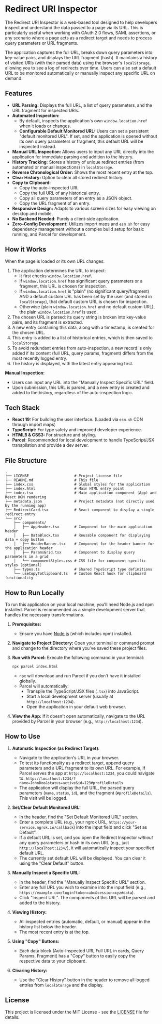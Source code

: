 
# Redirect URI Inspector

The Redirect URI Inspector is a web-based tool designed to help developers inspect and understand the data passed to a page via its URL. This is particularly useful when working with OAuth 2.0 flows, SAML assertions, or any scenario where a page acts as a redirect target and needs to process query parameters or URL fragments.

The application captures the full URL, breaks down query parameters into key-value pairs, and displays the URL fragment (hash). It maintains a history of visited URIs (with their parsed data) using the browser's `localStorage`, allowing you to see a log of redirects over time. Users can also set a default URL to be monitored automatically or manually inspect any specific URL on demand.

## Features

*   **URL Parsing:** Displays the full URL, a list of query parameters, and the URL fragment for inspected URIs.
*   **Automated Inspection:**
    *   By default, inspects the application's own `window.location.href` when it loads or changes.
    *   **Configurable Default Monitored URL:** Users can set a persistent "default monitored URL". If set, and the application is opened without its own query parameters or fragment, this default URL will be inspected instead.
*   **Manual URL Inspection:** Allows users to input any URL directly into the application for immediate parsing and addition to the history.
*   **History Tracking:** Stores a history of unique redirect entries (from automated or manual inspections) in `localStorage`.
*   **Reverse Chronological Order:** Shows the most recent entry at the top.
*   **Clear History:** Option to clear all stored redirect history.
*   **Copy to Clipboard:**
    *   Copy the auto-inspected URI.
    *   Copy the full URL of any historical entry.
    *   Copy all query parameters of an entry as a JSON object.
    *   Copy the URL fragment of an entry.
*   **Responsive Design:** Adapts to various screen sizes for easy viewing on desktop and mobile.
*   **No Backend Needed:** Purely a client-side application.
*   **Zero-Config Development:** Utilizes import maps and `esm.sh` for easy dependency management without a complex build setup for basic running, and Parcel for development.

## How it Works

When the page is loaded or its own URL changes:
1.  The application determines the URL to inspect:
    *   It first checks `window.location.href`.
    *   If `window.location.href` has significant query parameters or a fragment, this URL is chosen for inspection.
    *   If `window.location.href` is "plain" (no significant query/fragment) AND a default custom URL has been set by the user (and stored in `localStorage`), that default custom URL is chosen for inspection.
    *   Otherwise (plain `window.location.href` and no default custom URL), the plain `window.location.href` is used.
2.  The chosen URL is parsed: its query string is broken into key-value pairs, and its fragment is extracted.
3.  A new entry containing this data, along with a timestamp, is created for the chosen URL.
4.  This entry is added to a list of historical entries, which is then saved to `localStorage`.
5.  To avoid redundant entries from auto-inspection, a new record is only added if its content (full URL, query params, fragment) differs from the most recently logged entry.
6.  The history is displayed, with the latest entry appearing first.

**Manual Inspection:**
*   Users can input any URL into the "Manually Inspect Specific URL" field.
*   Upon submission, this URL is parsed, and a new entry is created and added to the history, regardless of the auto-inspection logic.

## Tech Stack

*   **React 19:** For building the user interface. (Loaded via `esm.sh` CDN through import maps)
*   **TypeScript:** For type safety and improved developer experience.
*   **HTML5 & CSS3:** For structure and styling.
*   **Parcel:** Recommended for local development to handle TypeScript/JSX transpilation and provide a dev server.

## File Structure

```
.
├── LICENSE                     # Project license file
├── README.md                   # This file
├── index.css                   # Global styles for the application
├── index.html                  # Main HTML entry point
├── index.tsx                   # Main application component (App) and React DOM rendering
├── metadata.json               # Project metadata (not directly used by the running app)
├── RedirectCard.tsx            # React component to display a single redirect entry
└── src/
    ├── components/
    │   ├── AppHeader.tsx       # Component for the main application header
    │   ├── DataBlock.tsx       # Reusable component for displaying data + copy button
    │   ├── HeaderBanner.tsx    # Component for the header banner for the application header
    │   ├── ParamsGrid.tsx      # Component to display query parameters in a grid
    │   └── componentStyles.css # CSS file for component-specific styles (optional)
    ├── types.ts                # Shared TypeScript type definitions
    └── useCopyToClipboard.ts   # Custom React hook for clipboard functionality
```

## How to Run Locally

To run this application on your local machine, you'll need Node.js and npm installed. Parcel is recommended as a simple development server that handles the necessary transformations.

1.  **Prerequisites:**
    *   Ensure you have [Node.js](https://nodejs.org/) (which includes npm) installed.

2.  **Navigate to Project Directory:**
    Open your terminal or command prompt and change to the directory where you've saved these project files.

3.  **Run with Parcel:**
    Execute the following command in your terminal:
    ```bash
    npx parcel index.html
    ```
    *   `npx` will download and run Parcel if you don't have it installed globally.
    *   Parcel will automatically:
        *   Transpile the TypeScript/JSX files (`.tsx`) into JavaScript.
        *   Start a local development server (usually at `http://localhost:1234`).
        *   Open the application in your default web browser.

4.  **View the App:**
    If it doesn't open automatically, navigate to the URL provided by Parcel in your browser (e.g., `http://localhost:1234`).

## How to Use

1.  **Automatic Inspection (as Redirect Target):**
    *   Navigate to the application's URL in your browser.
    *   To test its functionality as a redirect target, append query parameters and a URL fragment to its *own* URL. For example, if Parcel serves the app at `http://localhost:1234`, you could navigate to:
        `http://localhost:1234/?name=JohnDoe&status=active&id=123#profileDetails`
    *   The application will display the full URL, the parsed query parameters (`name`, `status`, `id`), and the fragment (`#profileDetails`). This visit will be logged.

2.  **Set/Clear Default Monitored URL:**
    *   In the header, find the "Set Default Monitored URL" section.
    *   Enter a complete URL (e.g., your ngrok URL, `https://your-service.ngrok.io/callback`) into the input field and click "Set as Default".
    *   If a default URL is set, and you open the Redirect Inspector *without* any query parameters or hash in its own URL (e.g., just `http://localhost:1234/`), it will automatically inspect your specified default URL.
    *   The currently set default URL will be displayed. You can clear it using the "Clear Default" button.

3.  **Manually Inspect a Specific URL:**
    *   In the header, find the "Manually Inspect Specific URL" section.
    *   Enter any full URL you wish to examine into the input field (e.g., `https://example.com/login?token=abc&session=xyz#data`).
    *   Click "Inspect URL". The components of this URL will be parsed and added to the history.

4.  **Viewing History:**
    *   All inspected entries (automatic, default, or manual) appear in the history list below the header.
    *   The most recent entry is at the top.

5.  **Using "Copy" Buttons:**
    *   Each data block (Auto-Inspected URI, Full URL in cards, Query Params, Fragment) has a "Copy" button to easily copy the respective data to your clipboard.

6.  **Clearing History:**
    *   Use the "Clear History" button in the header to remove all logged entries from `localStorage` and the display.

## License

This project is licensed under the MIT License - see the [LICENSE](LICENSE) file for details.
